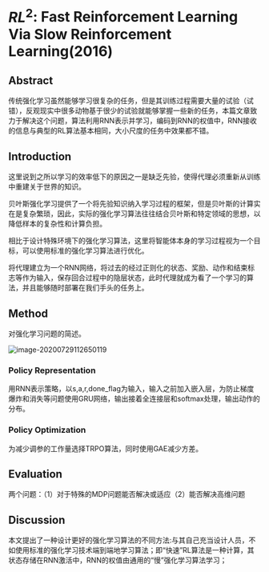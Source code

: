 # $RL^2$: Fast Reinforcement Learning Via Slow Reinforcement Learning(2016)

## Abstract

传统强化学习虽然能够学习很复杂的任务，但是其训练过程需要大量的试验（试错），反观现实中很多动物基于很少的试验就能够掌握一些新的任务，本篇文章致力于解决这个问题，算法利用RNN表示并学习，编码到RNN的权值中，RNN接收的信息与典型的RL算法基本相同，大小尺度的任务中效果都不错。

## Introduction

这里说到之所以学习的效率低下的原因之一是缺乏先验，使得代理必须重新从训练中重建关于世界的知识。

贝叶斯强化学习提供了一个将先验知识纳入学习过程的框架，但是贝叶斯的计算实在是复杂繁琐，因此，实际的强化学习算法往往结合贝叶斯和特定领域的思想，以降低样本的复杂性和计算负担。

相比于设计特殊环境下的强化学习算法，这里将智能体本身的学习过程视为一个目标，可以使用标准的强化学习算法进行优化。

将代理建立为一个RNN网络，将过去的经过正则化的状态、奖励、动作和结束标志等作为输入，保存回合过程中的隐层状态，此时代理就成为看了一个学习的算法，并且能够随时部署在我们手头的任务上。

## Method

对强化学习问题的简述。

![image-20200729112650119](C:\Users\Administrator\AppData\Roaming\Typora\typora-user-images\image-20200729112650119.png)

### Policy Representation

用RNN表示策略，以s,a,r,done_flag为输入，输入之前加入嵌入层，为防止梯度爆炸和消失等问题使用GRU网络，输出接着全连接层和softmax处理，输出动作的分布。

### Policy Optimization

为减少调参的工作量选择TRPO算法，同时使用GAE减少方差。

## Evaluation

两个问题：（1）对于特殊的MDP问题能否解决或适应（2）能否解决高维问题



## Discussion

本文提出了一种设计更好的强化学习算法的不同方法:与其自己充当设计人员，不如使用标准的强化学习技术端到端地学习算法；即“快速”RL算法是一种计算，其状态存储在RNN激活中，RNN的权值由通用的“慢”强化学习算法学习；



 



